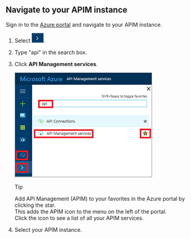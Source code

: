 ## Navigate to your APIM instance

Sign in to the [Azure portal](https://portal.azure.com) and navigate to your APIM instance.
    
1. Select ![arrow](./media/api-management-navigate-to-instance/arrow.png).
2. Type "api" in the search box.
3. Click **API Management services**.

	![Navigate](./media/api-management-navigate-to-instance/navigate-to-api-management-services.png)

	>[!TIP]
	>Add API Management (APIM) to your favorites in the Azure portal by clicking the star. <br/>This adds the APIM icon to the menu on the left of the portal.<br/>Click the icon to see a list of all your APIM services.
 
 4. Select your APIM instance.

